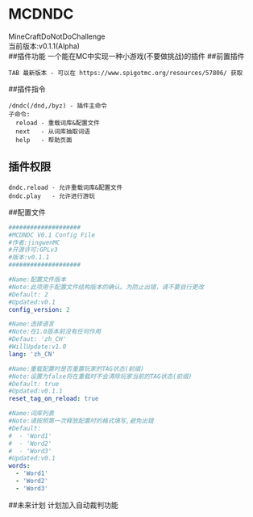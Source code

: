 # MCDNDC
MineCraftDoNotDoChallenge  
当前版本:v0.1.1(Alpha)  
##插件功能
一个能在MC中实现一种小游戏(不要做挑战)的插件
##前置插件
```
TAB 最新版本 - 可以在 https://www.spigotmc.org/resources/57806/ 获取
```
##插件指令
```text
/dndc(/dnd,/byz) - 插件主命令
子命令:
  reload - 重载词库&配置文件
  next   - 从词库抽取词语
  help   - 帮助页面
```
## 插件权限
```text
dndc.reload - 允许重载词库&配置文件
dndc.play   - 允许进行游玩
```
##配置文件
```yaml
####################
#MCDNDC V0.1 Config File
#作者:jingwenMC
#开源许可:GPLv3
#版本:v0.1.1
####################

#Name:配置文件版本
#Note:此项用于配置文件结构版本的确认。为防止出错，请不要自行更改
#Default: 2
#Updated:v0.1
config_version: 2

#Name:选择语言
#Note:在1.0版本前没有任何作用
#Defaut: 'zh_CH'
#WillUpdate:v1.0
lang: 'zh_CN'

#Name:重载配置时是否重置玩家的TAG状态(前缀)
#Note:设置为false将在重载时不会清除玩家当前的TAG状态(前缀)
#Default: true
#Updated:v0.1.1
reset_tag_on_reload: true

#Name:词库列表
#Note:请按照第一次释放配置时的格式填写,避免出错
#Default:
#  - 'Word1'
#  - 'Word2'
#  - 'Word3'
#Updated:v0.1
words:
  - 'Word1'
  - 'Word2'
  - 'Word3'
```
##未来计划
计划加入自动裁判功能